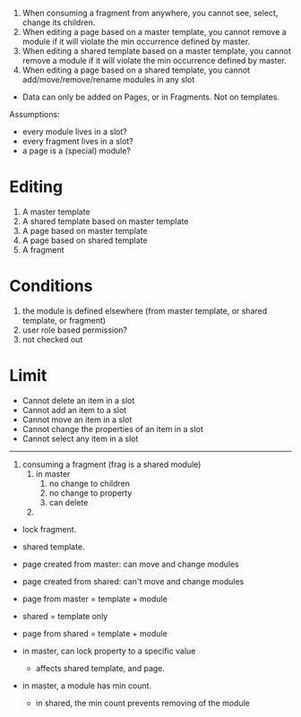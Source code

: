 1. When consuming a fragment from anywhere, you cannot see, select, change its children.
2. When editing a page based on a master template, you cannot remove a module if it will violate the min occurrence defined by master.
3. When editing a shared template based on a master template, you cannot remove a module if it will violate the min occurrence defined by master.
4. When editing a page based on a shared template, you cannot add/move/remove/rename modules in any slot

- Data can only be added on Pages, or in Fragments. Not on templates.


Assumptions:
- every module lives in a slot?
- every fragment lives in a slot?
- a page is a (special) module?

# Editing
1. A master template
2. A shared template based on master template
3. A page based on master template
4. A page based on shared template
5. A fragment

# Conditions
1. the module is defined elsewhere (from master template, or shared template, or fragment)
2. user role based permission?
3. not checked out

# Limit
- Cannot delete an item in a slot
- Cannot add an item to a slot
- Cannot move an item in a slot
- Cannot change the properties of an item in a slot
- Cannot select any item in a slot

---
1. consuming a fragment (frag is a shared module)
    1. in master
        1. no change to children
        2. no change to property
        3. can delete
    2.


- lock fragment. 
- shared template.

- page created from master: can move and change modules
- page created from shared: can't move and change modules

- page from master = template + module
- shared = template only
- page from shared = template + module

- in master, can lock property to a specific value
  - affects shared template, and page.

- in master, a module has min count.
  - in shared, the min count prevents removing of the module